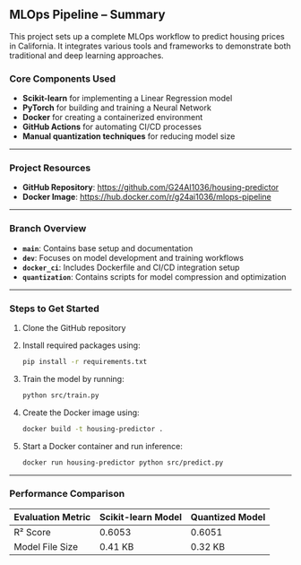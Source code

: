 ## **MLOps Pipeline – Summary**

This project sets up a complete MLOps workflow to predict housing prices in California. It integrates various tools and frameworks to demonstrate both traditional and deep learning approaches.

### **Core Components Used**

* **Scikit-learn** for implementing a Linear Regression model
* **PyTorch** for building and training a Neural Network
* **Docker** for creating a containerized environment
* **GitHub Actions** for automating CI/CD processes
* **Manual quantization techniques** for reducing model size

---

### **Project Resources**

* **GitHub Repository**: https://github.com/G24AI1036/housing-predictor
* **Docker Image**: https://hub.docker.com/r/g24ai1036/mlops-pipeline

---

### **Branch Overview**

* **`main`**: Contains base setup and documentation
* **`dev`**: Focuses on model development and training workflows
* **`docker_ci`**: Includes Dockerfile and CI/CD integration setup
* **`quantization`**: Contains scripts for model compression and optimization

---

### **Steps to Get Started**

1. Clone the GitHub repository
2. Install required packages using:

   ```bash
   pip install -r requirements.txt
   ```
3. Train the model by running:

   ```bash
   python src/train.py
   ```
4. Create the Docker image using:

   ```bash
   docker build -t housing-predictor .
   ```
5. Start a Docker container and run inference:

   ```bash
   docker run housing-predictor python src/predict.py
   ```

---

### **Performance Comparison**

| **Evaluation Metric** | **Scikit-learn Model** | **Quantized Model** |
| --------------------- | ---------------------- | ------------------- |
| R² Score              | 0.6053                 | 0.6051              |
| Model File Size       | 0.41 KB                | 0.32 KB             |


